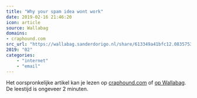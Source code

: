```yaml
---
title: "Why your spam idea wont work"
date: 2019-02-16 21:46:20
icon: article
source: Wallabag
domains:
- craphound.com
src_url: "https://wallabag.sanderdorigo.nl/share/613349a41bfc12.08357534"
2019: "02"
categories:
    - "internet"
    - "email"
---
```

Het oorspronkelijke artikel kan je lezen op [craphound.com](https://craphound.com/spamsolutions.txt) of [op Wallabag](https://wallabag.sanderdorigo.nl/share/613349a41bfc12.08357534). De leestijd is ongeveer 2 minuten.